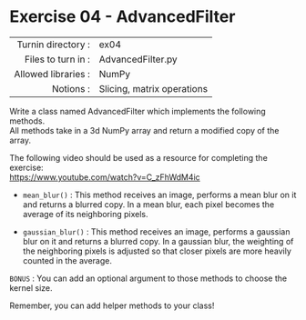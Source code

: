 # Exercise 04 - AdvancedFilter
|                         |                    |
| -----------------------:| ------------------ |
|   Turnin directory :   |  ex04              |
|   Files to turn in :    |  AdvancedFilter.py |
|   Allowed libraries :   |  NumPy             |
|   Notions :             |  Slicing, matrix operations |


Write a class named AdvancedFilter which implements the following methods.  
All methods take in a 3d NumPy array and return a modified copy of the array.

The following video should be used as a resource for completing the exercise:   
https://www.youtube.com/watch?v=C_zFhWdM4ic

* `mean_blur()` : This method receives an image, performs a mean blur on it and returns a blurred copy. In a mean blur, each pixel becomes the average of its neighboring pixels.

* `gaussian_blur()` : This method receives an image, performs a gaussian blur on it and returns a blurred copy. In a gaussian blur, the weighting of the neighboring pixels is adjusted so that closer pixels are more heavily counted in the average.

`BONUS` : You can add an optional argument to those methods to choose the kernel size.

Remember, you can add helper methods to your class!
